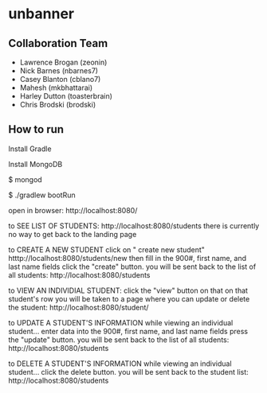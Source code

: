 # unbanner

## Collaboration Team

* Lawrence Brogan (zeonin)
* Nick Barnes (nbarnes7)
* Casey Blanton (cblano7)
* Mahesh (mkbhattarai)
* Harley Dutton (toasterbrain)
* Chris Brodski (brodski)

## How to run

Install Gradle

Install MongoDB

$ mongod

$ ./gradlew bootRun 

open in browser:
http://localhost:8080/

to SEE LIST OF STUDENTS:
http://localhost:8080/students
there is currently no way to get back to the landing page

to CREATE A NEW STUDENT click on " create new student"
htttp://localhost:8080/students/new
then fill in the 900#, first name, and last name fields
click the "create" button. you will be sent back to the list of all students:
http://localhost:8080/students

to  VIEW AN INDIVIDIAL STUDENT:
click the "view" button on that on that student's row
you will be taken to a page where you can update or delete the student:
http://localhost:8080/student/<gibberish>

to UPDATE A STUDENT'S INFORMATION
while viewing an individual student...
enter data into the 900#, first name, and last name fields
press the "update" button. you will be sent back to the list of all students:
http://localhost:8080/students

to DELETE A STUDENT'S INFORMATION
while viewing an individual student...
click the delete button. you will be sent back to the student list:
http://localhost:8080/students



